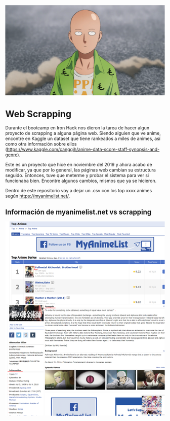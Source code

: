 <img src="https://github.com/luisferlc/Anime-Scrapping/blob/master/images/saitama.png">

# Web Scrapping
Durante el bootcamp en Iron Hack nos dieron la tarea de hacer algun proyecto de scrapping a alguna página web. Siendo alguien que ve anime, encontre en Kaggle un dataset que tiene rankeados a miles de animes, así como otra información sobre ellos (https://www.kaggle.com/canggih/anime-data-score-staff-synopsis-and-genre). 

Este es un proyecto que hice en noviembre del 2019 y ahora acabo de modificar, ya que por lo general, las páginas web cambian su estructura seguido. Entonces, tuve que meterme y probar el sistema para ver si funcionaba bien. Encontre algunos cambios, mismos que ya se hicieron. 

Dentro de este repositorio voy a dejar un .csv con los top xxxx animes según https://myanimelist.net/.

## Información de myanimelist.net vs scrapping

<img src="https://github.com/luisferlc/Anime-Scrapping/blob/master/images/full.PNG">
<img src="https://github.com/luisferlc/Anime-Scrapping/blob/master/images/full2.PNG">






